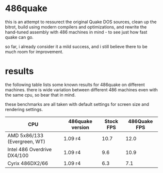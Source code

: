 486quake
========

this is an attempt to ressurect the original Quake DOS sources, clean up the bitrot, build using modern compilers and optimizations, and rewrite the hand-tuned assembly with 486 machines in mind - to see just how fast quake can go.

so far, i already consider it a mild success, and i still believe there to be much room for improvement.

results
=======

the following table lists some known results for 486quake on different machines. there is wide variation between different 486 machines even with the same cpu, so bear that in mind.

these benchmarks are all taken with default settings for screen size and rendering settings.

|         CPU                   |   486quake version    |  Stock FPS    | 486Quake FPS  |
|         ---                   |          ---          |      ---      |      ---      |
| AMD 5x86/133 (Evergreen, WT)  | 1.09 r4               | 10.7          | 12.0          |
| Intel 486 Overdrive DX4/100   | 1.09 r4               | 9.6           | 10.9          |
| Cyrix 486DX2/66               | 1.09 r4               | 6.3           | 7.1           |